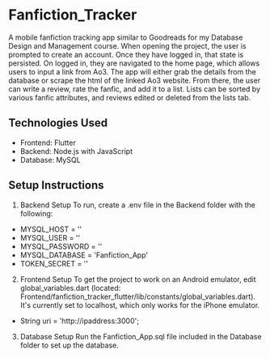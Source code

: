 # Fanfiction_Tracker
A mobile fanfiction tracking app similar to Goodreads for my Database Design and Management course. When opening the project, the user is prompted to create an account. Once they have logged in, that state is persisted. On logged in, they are navigated to the home page, which allows users to input a link from Ao3. The app will either grab the details from the database or scrape the html of the linked Ao3 website. From there, the user can write a review, rate the fanfic, and add it to a list. Lists can be sorted by various fanfic attributes, and reviews edited or deleted from the lists tab.

## Technologies Used
- Frontend: Flutter
- Backend: Node.js with JavaScript
- Database: MySQL

## Setup Instructions
1. Backend Setup
To run, create a .env file in the Backend folder with the following:
- MYSQL_HOST = ''
- MYSQL_USER = ''
- MYSQL_PASSWORD = ''
- MYSQL_DATABASE = 'Fanfiction_App'
- TOKEN_SECRET = ''

2. Frontend Setup
To get the project to work on an Android emulator, edit global_variables.dart (located: Frontend/fanfiction_tracker_flutter/lib/constants/global_variables.dart). It's currently set to localhost, which only works for the iPhone emulator.
- String uri = 'http://ipaddress:3000';

3. Database Setup
Run the Fanfiction_App.sql file included in the Database folder to set up the database.